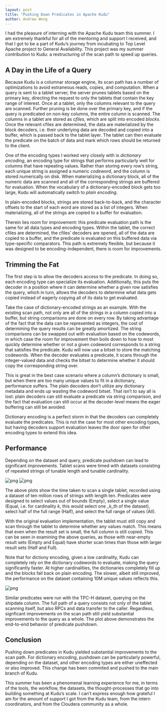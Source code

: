 ```yaml
---
layout: post
title: "Pushing Down Predicates in Apache Kudu"
author: Andrew Wong
---
```


I had the pleasure of interning with the Apache Kudu team this summer. I am
extremely thankful for all of the mentoring and support I received, and that I
got to be a part of Kudu’s journey from incubating to Top Level Apache project
to General Availability. This project was my summer contribution to Kudu: a
restructuring of the scan path to speed up queries.

<!--more-->

## A Day in the Life of a Query

Because Kudu is a columnar storage engine, its scan path has a number of
optimizations to avoid extraneous reads, copies, and computation. When a query
is sent to a tablet server, the server prunes tablets based on the
primary key, directing the request to only the tablets that contain the key
range of interest. Once at a tablet, only the columns relevant to the query are
scanned. Further pruning is be done over the primary key, and if the query is
predicated on non-key columns, the entire column is scanned. The columns in a
tablet are stored as _cfiles_, which are split into encoded _blocks_. Once the
relevant cfiles are determined, the data are materialized by the block
decoders, i.e. their underlying data are decoded and copied into a buffer,
which is passed back to the tablet layer. The tablet can then evaluate the
predicate on the batch of data and mark which rows should be returned to the
client.

One of the encoding types I worked very closely with is _dictionary encoding_,
an encoding type for strings that performs particularly well for columns that
have repeating values. Rather than storing every row’s string, each unique
string is assigned a numeric _codeword_, and the column is stored numerically
on disk. When materializing a dictionary block, all of the numeric data are
scanned and all of the corresponding strings are buffered for evaluation. When
the vocabulary of a dictionary-encoded block gets too large, Kudu will
automatically switch to _plain encoding_.

In plain-encoded blocks, strings are stored back-to-back, and the character
offsets to the start of each word are stored as a list of integers. When
materializing, all of the strings are copied to a buffer for evaluation.

Therein lies room for improvement: this predicate evaluation path is the same
for all data types and encoding types. Within the tablet, the correct cfiles
are determined, the cfiles’ decoders are opened, all of the data are copied to
a buffer, and the predicate is evaluated on this buffered data via
type-specific comparators. This path is extremely flexible, but because it was
designed to be encoding-independent, there is room for improvements.

## Trimming the Fat

The first step is to allow the decoders access to the predicate. In doing so,
each encoding type can specialize its evaluation. Additionally, this puts the
decoder in a position where it can determine whether a given row satisfies the
query, which in turn, allows the decoders to determine what data gets copied
instead of eagerly copying all of its data to get evaluated.

Take the case of dictionary-encoded strings as an example. With the existing
scan path, not only are all of the strings in a column copied into a buffer,
but string comparisons are done on every row. By taking advantage of the fact
that the data can be represented as integers, the cost of determining the query
results can be greatly amortized. The string comparisons can be swapped out
with evaluation based on the codewords, in which case the room for improvement
then boils down to how to most quickly determine whether or not a given
codeword corresponds to a string that satisfies the predicate. Kudu will now
use a bitset to store the matching codewords. When the decoder evaluates a
predicate, it scans through the integer-valued data and checks the bitset to
determine whether it should copy the corresponding string over.

This is great in the best case scenario where a column’s dictionary is small,
but when there are too many unique values to fit in a dictionary, performance
suffers. The plain decoders don’t utilize any dictionary metadata and ends up
wasting the codeword bitset. That isn’t to say all is lost: plain decoders can
still evaluate a predicate via string comparison, and the fact that evaluation
can still occur at the decoder-level means the eager buffering can still be
avoided.

Dictionary encoding is a perfect storm in that the decoders can completely
evaluate the predicates. This is not the case for most other encoding types,
but having decoders support evaluation leaves the door open for other encoding
types to extend this idea.

## Performance
Depending on the dataset and query, predicate pushdown can lead to significant
improvements. Tablet scans were timed with datasets consisting of repeated
strings of tunable length and tunable cardinality. 

![png](https://raw.githubusercontent.com/anjuwong/kudu/10b9ac14915d991463bfd42d1126b61ac53c1df4/img/predicate-pushdown/pushdown-10.png)
![png](https://raw.githubusercontent.com/anjuwong/kudu/10b9ac14915d991463bfd42d1126b61ac53c1df4/img/predicate-pushdown/pushdown-10M.png)

The above plots show the time taken to scan a single tablet, recorded using a
dataset of ten million rows of strings with length ten. Predicates were designed
to select values out of bounds (Empty), select a single value (Equal, i.e. for
cardinality _k_, this would select one _k_th of the dataset), select half of the
full range (Half), and select the full range of values (All).

With the original evaluation implementation, the tablet must still copy and scan
through the tablet to determine whether any values match. This means that even
when the result set is small, the full column is still copied. This can be seen
in examining the above queries, as those with near-empty result sets (Empty and
Equal) have shorter scan times than those with larger result sets (Half and
Full).

Note that for dictiony encoding, given a low cardinality, Kudu can completely
rely on the dictionary codewords to evaluate, making the query significantly
faster. At higher cardinalities, the dictionaries completely fill up and the
blocks fall back on plain encoding. The slower, albeit still improved, the
performance on the dataset containing 10M unique values reflects this.

![png](https://raw.githubusercontent.com/anjuwong/kudu/10b9ac14915d991463bfd42d1126b61ac53c1df4/img/predicate-pushdown/pushdown-tpch.png)

Similar predicates were run with the TPC-H dataset, querying on the shipdate
column. The full path of a query consists not only of the tablet scanning
itself, but also RPCs and data transfer to the caller. Regardless, signficant
improvements on the scan path still yield substantial improvements to the query
as a whole.  The plot above demonstrates the end-to-end behavior of predicate
pushdown.

## Conclusion

Pushing down predicates in Kudu yielded substantial improvements to the scan
path. For dictionary encoding, pushdown can be particularly powerful, depending
on the dataset, and other encoding types are either uneffected or also improved.
This change has been commited and pushed to the main branch of Kudu.

This summer has been a phenomenal learning experience for me, in terms of the
tools, the workflow, the datasets, the thought-processes that go into building
something at Kudu’s scale. I can’t express enough how grateful I am for the
amount of support I got from the Kudu team, from the intern coordinators, and
from the Cloudera community as a whole.
